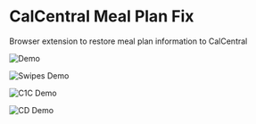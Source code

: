 # CalCentral Meal Plan Fix
Browser extension to restore meal plan information to CalCentral

![Demo](https://i.imgur.com/WTN0XyX.png)

![Swipes Demo](https://i.imgur.com/0PJyBC4.png)

![C1C Demo](https://i.imgur.com/kubjnvE.png)

![CD Demo](https://i.imgur.com/uYw3hJ6.png)
